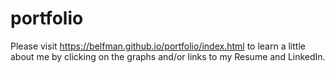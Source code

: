 # portfolio

Please visit 
https://belfman.github.io/portfolio/index.html to learn a little about me by clicking on the graphs and/or links to my Resume and LinkedIn. 

